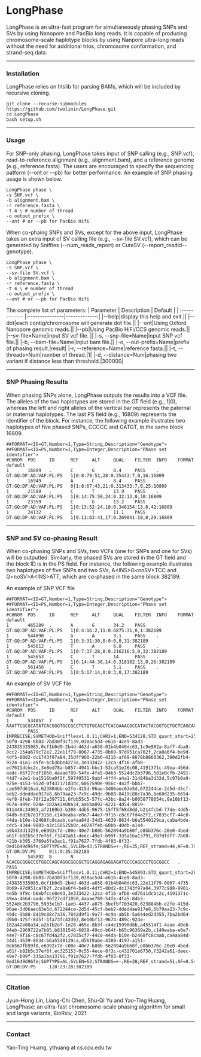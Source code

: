 # LongPhase
LongPhase is an ultra-fast program for simultaneously phasing SNPs and SVs by using Nanopore and PacBio long reads. It is capable of producing chromosome-scale haplotype blocks by using Nanpore ultra-long reads without the need for additional trios, chromosome conformation, and strand-seq data. 

---
### Installation
LongPhase relies on htslib for parsing BAMs, which will be included by recursive cloning.

```
git clone --recurse-submodules https://github.com/twolinin/LongPhase.git
cd LongPhase
bash setup.sh
```

---
### Usage
For SNP-only phasing, LongPhase takes input of SNP calling (e.g., SNP.vcf), read-to-reference alignment (e.g., alignment.bam), and a reference genome (e.g., reference.fasta). The users are encouraged to specify the sequencing patform (--ont or --pb) for better performance. An example of SNP phasing usage is shown below.
```
LongPhase phase \
-s SNP.vcf \
-b alignment.bam \
-r reference.fasta \
-t 4 \ # number of thread  
-o output_prefix \
--ont # or --pb for PacBio Hifi
```

When co-phaing SNPs and SVs, except for the above input, LongPhase takes an extra input of SV calling file (e.g., --sv-file SV.vcf), which can be generated by Sniffles (--num_reads_report) or CuteSV (--report_readid--genotype).
```
LongPhase phase \
-s SNP.vcf \
--sv-file SV.vcf \
-b alignment.bam \
-r reference.fasta \
-t 4 \ # number of thread
-o output_prefix \
--ont # or --pb for PacBio Hifi
```

The complete list of parameters: 
| Parameter | Description | Default |
| :------------ |:---------------|-------------:|
|--help|display this help and exit.||
|--dot|each contig/chromosome will generate dot file.||
|--ont|Using Oxford Nanopore genomic reads.||
|--pb|Using PacBio HiFi/CCS genomic reads.||
|--sv-file=Name|input SV vcf file. ||
|-s, --snp-file=Name|input SNP vcf file.||
|-b, --bam-file=Name|input bam file.||
|-o, --out-prefix=Name|prefix of phasing result.|result|
|-r, --reference=Name|reference fasta.||
|-t, --threads=Num|number of thread.|1|
|-d, --distance=Num|phasing two variant if distance less than threshold.|300000|

---
### SNP Phasing Results
When phasing SNPs alone, LongPhase outputs the results into a VCF file. The alleles of the two haplotypes are stored in the GT field (e.g., 1|0), whereas the left and right alleles of the vertical bar represents the paternal or maternal haplotypes. The last PS field (e.g., 16809) represents the identifier of the block. For instance, the following example illustrates two haplotypes of five phased SNPs, CCCCC and GATGT, in the same block 16809.

```
##FORMAT=<ID=GT,Number=1,Type=String,Description="Genotype">
##FORMAT=<ID=PS,Number=1,Type=Integer,Description="Phase set identifier">
#CHROM  POS     ID      REF     ALT     QUAL    FILTER  INFO    FORMAT  default
1       16809   .       C       G       8.4     PASS    .       GT:GQ:DP:AD:VAF:PL:PS   1|0:8:79:51,28:0.35443:7,0,16:16809
1       16949   .       A       C       8.4     PASS    .       GT:GQ:DP:AD:VAF:PL:PS   0|1:8:67:43,21:0.313433:7,0,25:16809
1       21580   .       C       T       13.9    PASS    .       GT:GQ:DP:AD:VAF:PL:PS   1|0:14:75:50,24:0.32:13,0,30:16809
1       23359   .       C       G       13.2    PASS    .       GT:GQ:DP:AD:VAF:PL:PS   1|0:13:52:24,18:0.346154:13,0,42:16809
1       24132   .       C       T       11.1    PASS    .       GT:GQ:DP:AD:VAF:PL:PS   1|0:11:63:41,17:0.269841:10,0,29:16809
```

---
### SNP and SV co-phasing Result
When co-phasing SNPs and SVs, two VCFs (one for SNPs and one for SVs) will be outputted. Similarly, the phased SVs are stored in the GT field and the block ID is in the PS field. For instance, the following example illustrates two haplotypes of five SNPs and two SVs, A\<INS\>G\<noSV\>TCC and G\<noSV\>A\<INS\>ATT, which are co-phased in the same block 382189.

An example of SNP VCF file
```
##FORMAT=<ID=GT,Number=1,Type=String,Description="Genotype">
##FORMAT=<ID=PS,Number=1,Type=Integer,Description="Phase set identifier">
#CHROM  POS     ID      REF     ALT     QUAL    FILTER  INFO    FORMAT  default
1       465289  .       A       G       34.2    PASS    .       GT:GQ:DP:AD:VAF:PL:PS   1|0:4:16:2,11:0.6875:31,0,1:382189
1       544890  .       G       A       3.1     PASS    .       GT:GQ:DP:AD:VAF:PL:PS   1|0:3:31:30,0:0:0,0,31:382189
1       545612  .       T       A       6.8     PASS    .       GT:GQ:DP:AD:VAF:PL:PS   1|0:7:37:28,8:0.216216:5,0,32:382189
1       545653  .       C       T       14      PASS    .       GT:GQ:DP:AD:VAF:PL:PS   1|0:14:44:30,14:0.318182:13,0,26:382189
1       561458  .       C       T       5.1     PASS    .       GT:GQ:DP:AD:VAF:PL:PS   1|0:5:17:14,0:0:3,0,17:382189
```
An example of SV VCF file
```
##FORMAT=<ID=GT,Number=1,Type=String,Description="Genotype">
##FORMAT=<ID=PS,Number=1,Type=Integer,Description="Phase set identifier">
#CHROM  POS     ID      REF     ALT     QUAL    FILTER  INFO    FORMAT  default
1       534057  7       N       AAATTCGCGCATATCACGGGTGCCGCCTCTGTGCAGCTCACGAAACGCCATACTACGGTGCTGCTCAGCAGCTACGGAATCGCTATACCTACGCGAGCTGCCTCAGCAGCCAC       .       PASS    IMPRECISE;SVMETHOD=Snifflesv1.0.11;CHR2=1;END=534128;STD_quant_start=25.369041;STD_quant_stop=29.191054;Kurtosis_quant_start=-0.239012;Kurtosis_quant_stop=-1.333733;SVTYPE=INS;RNAMES=0120d560-50f0-4298-8b03-7bd30f3cf139,030ac5d4-e616-4ce9-8ad3-243835335085,0cf1b0d9-2b4d-463d-a658-01b4b040dc63,1c9e982a-8af7-4ba0-8cc2-154a679c72e2,22e11f79-0067-4735-8b69-97d951ca702f,2ca8a6f4-be9d-4df5-80d2-dc1743f97a84,35dff960-22b6-4216-af69-8878b8860362,390d2fb4-9224-41a1-a9fe-6cb3bbe4273a,3e333422-12ca-4f16-afb8-ed7611dcbc2c,3e8ed78a-b857-4941-bbc1-52ca51e26c08,4191371c-49ea-466d-aadc-06f27cdf1050,4aaae789-54fe-4fa5-84b3-5524dc2b3796,581e0cfb-2491-44d7-a2e1-ba1516ba0f2f,59749531-9abf-4ff4-a4a1-31484ba3d32d,5c97b0a9-925e-4153-952d-0f437171d3dc,6067590e-956c-442f-bbb7-cae597d616ad,623804bb-e2fe-415d-96ae-3d06aec63e5d,672244ce-2d5d-45cf-beb2-ddeddae917e8,6b79aa23-7c9c-49dc-9b88-8419c88c7a36,6e60d235-6654-4ef8-9feb-70f12a397721,6fbb55c5-57fc-43bc-8a24-b0058778054c,8e10bf13-9674-489c-924e-182a42e08a34,aa6ba092-4221-4d54-8819-811448c34983,af2169b3-b308-4db5-9675-15ff5f68d8dd,b214fcbd-77de-4dd5-84db-6d2b7e1f3158,c140eaba-e0e7-44e7-9f16-c8c67fd4a2f2,c7835cf7-44c0-44da-b10e-b2468fc8caab,ca4aa84d-34d1-4639-8634-b6a5540129ca,caba4bde-cdc5-4344-9803-a3c158525b0c,e0747feb-60bb-40db-a144-a9b43dd13256,e6992c7d-c00e-40e7-b80b-562094a9b60f,e8bb376c-20e0-4bed-a61f-b82b5c37ef6f,f3242a61-deec-49e7-b99f-335a1ba13791,f87dfdf7-7b68-421b-b395-3769a5fa3ac1,f91a7627-7fdb-4f03-8f33-0ed1649d96fe;SUPTYPE=AL;SVLEN=43;STRANDS=+-;RE=35;REF_strand=44;AF=0.795455    GT:DR:DV:PS     0|1:9:35:382189
1       545892  8       N       ACACGCGGGCCGTGGCCAGCAGGCGGCGCTGCAGGAGAGGAGATGCCCAGGCCTGGCGGCC   .       PASS    IMPRECISE;SVMETHOD=Snifflesv1.0.11;CHR2=1;END=545893;STD_quant_start=28.919840;STD_quant_stop=28.543200;Kurtosis_quant_start=-0.382251;Kurtosis_quant_stop=-0.130808;SVTYPE=INS;RNAMES=0120d560-50f0-4298-8b03-7bd30f3cf139,030ac5d4-e616-4ce9-8ad3-243835335085,0cf1b0d9-2b4d-463d-a658-01b4b040dc63,22e11f79-0067-4735-8b69-97d951ca702f,2ca8a6f4-be9d-4df5-80d2-dc1743f97a84,3977c988-9901-4e5b-9f9c-b8ebfcce8e93,3e333422-12ca-4f16-afb8-ed7611dcbc2c,4191371c-49ea-466d-aadc-06f27cdf1050,4aaae789-54fe-4fa5-84b3-5524dc2b3796,5933e1b7-1aeb-4437-a875-3befbf703420,623804bb-e2fe-415d-96ae-3d06aec63e5d,672244ce-2d5d-45cf-beb2-ddeddae917e8,6b79aa23-7c9c-49dc-9b88-8419c88c7a36,7842d9f1-9a77-4c9a-ab5b-5a644ed2d355,7ba26d64-d9b0-475f-8d5f-1fa73fc42d93,8e10bf13-9674-489c-924e-182a42e08a34,a2b1b2ef-1e28-465e-8b3f-c44e15990d8b,a45514f1-4aae-40eb-94eb-2969722a7b05,b8181546-6839-49cd-b64f-b65c96369a2b,c140eaba-e0e7-44e7-9f16-c8c67fd4a2f2,c7835cf7-44c0-44da-b10e-b2468fc8caab,ca4aa84d-34d1-4639-8634-b6a5540129ca,d56f0abe-4389-4197-a151-0eb567fb99f0,e6992c7d-c00e-40e7-b80b-562094a9b60f,e8bb376c-20e0-4bed-a61f-b82b5c37ef6f,ec325153-0c55-4ece-8f3c-c432701e6750,f3242a61-deec-49e7-b99f-335a1ba13791,f91a7627-7fdb-4f03-8f33-0ed1649d96fe;SUPTYPE=AL;SVLEN=62;STRANDS=+-;RE=28;REF_strand=51;AF=0.54902        GT:DR:DV:PS     1|0:23:28:382189
```

---
### Citation
Jyun-Hong Lin, Liang-Chi Chen, Shu-Qi Yu and Yao-Ting Huang, LongPhase: an ultra-fast chromosome-scale phasing algorithm for small and large variants, BioRxiv, 2021.

---
### Contact
Yao-Ting Huang, ythuang at cs.ccu.edu.tw


